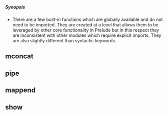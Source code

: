 ##### Synopsis
- There are a few built-in functions which are globally available and do not need to be imported. They are created at a level that allows them to be leveraged by other core functionality in Prelude but in this respect they are inconsistent with other modules which require explicit imports. They are also slightly different than syntactic keywords.

## mconcat

## pipe

## mappend

## show
